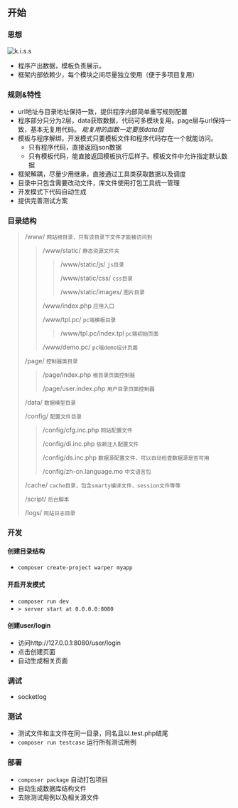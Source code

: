 ## 开始
### 思想
![k.i.s.s](http://file.100xuexi.com/XXSub/MatUpPT/Image/201301231128293749360.jpg)

 - 程序产出数据，模板负责展示。 
 - 框架内部依赖少，每个模块之间尽量独立使用（便于多项目复用）

### 规则&特性
 - url地址与目录地址保持一致，提供程序内部简单重写规则配置
 - 程序部分只分为2层，data获取数据，代码可多模块复用。page层与url保持一致，基本无复用代码。 *能复用的函数一定要放data层*
 - 模板与程序解绑，开发模式只要模板文件和程序代码存在一个就能访问。
   - 只有程序代码，直接返回json数据
   - 只有模板代码，能直接返回模板执行后样子。模板文件中允许指定默认数据
 - 框架解耦，尽量少用继承，直接通过工具类获取数据以及调度
 - 目录中只包含需要改动文件，库文件使用打包工具统一管理
 - 开发模式下代码自动生成
 - 提供完善测试方案

### 目录结构
>/www/ `网站根目录，只有该目录下文件才能被访问到`
>>/www/static/ `静态资源文件夹`
>>>/www/static/js/ `js目录`
>>>
>>>/www/static/css/ `css目录`
>>>
>>>/www/static/images/ `图片目录`
>>
>>/www/index.php `应用入口`
>>
>>/www/tpl.pc/ `pc端模板目录`
>>>/www/tpl.pc/index.tpl `pc端初始页面`
>>
>>/www/demo.pc/ `pc端demo设计页面`
>
>/page/ `控制器类目录`
>>/page/index.php `根目录页面控制器`
>>
>>/page/user.index.php `用户目录页面控制器`
>
>/data/ `数据模型目录`
>
>/config/ `配置文件目录`
>
>>/config/cfg.inc.php `网站配置文件`
>>
>>/config/di.inc.php `依赖注入配置文件`
>>
>>/config/ds.inc.php `数据源配置文件，可以自动检查数据源是否可用`
>>
>>/config/zh-cn.language.mo `中文语言包`
>
>/cache/ `cache目录，包含smarty编译文件，session文件等等`
>
>/script/ `后台脚本`
>
>/logs/ `网站日志目录`
### 开发
#### 创建目录结构

 - `composer create-project warper myapp`

#### 开启开发模式
 - `composer run dev`
 - `> server start at 0.0.0.0:8080`

#### 创建user/login
 - 访问http://127.0.0.1:8080/user/login
 - 点击创建页面
 - 自动生成相关页面

### 调试
 - socketlog

### 测试
 - 测试文件和主文件在同一目录，同名且以.test.php结尾
 - `composer run testcase` 运行所有测试用例

### 部署
 - `composer package` 自动打包项目
 - 自动生成数据库结构文件
 - 去除测试用例以及相关源文件